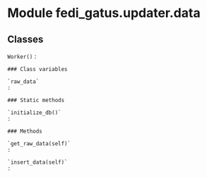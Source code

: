 Module fedi_gatus.updater.data
==============================

Classes
-------

`Worker()`
:   

    ### Class variables

    `raw_data`
    :

    ### Static methods

    `initialize_db()`
    :

    ### Methods

    `get_raw_data(self)`
    :

    `insert_data(self)`
    :
